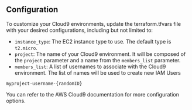 ## Configuration

To customize your Cloud9 environments, update the terraform.tfvars file with your desired configurations, including but not limited to:

* `instance_type`: The EC2 instance type to use. The default type is `t2.micro`.
* `project`: The name of your Cloud9 environment. It will be composed of the `project` parameter and a name from the `members_list` parameter.
* `members_list`: A list of usernames to associate with the Cloud9 environment. The list of names will be used to create new IAM Users

```
myproject-username-{randomID}
```

You can refer to the AWS Cloud9 documentation for more configuration options.
